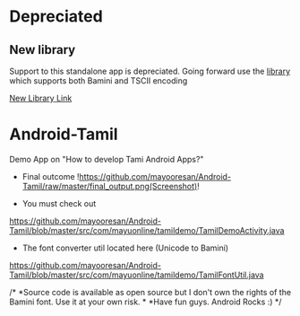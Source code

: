 Depreciated
===========

New library
-----------
Support to this standalone app is depreciated. Going forward use the [library](https://github.com/mayooresan/Android-TamilUtil) which supports both Bamini and TSCII encoding

[New Library Link](https://github.com/mayooresan/Android-TamilUtil)

Android-Tamil
=============


Demo App on "How to develop Tami Android Apps?"

* Final outcome
!https://github.com/mayooresan/Android-Tamil/raw/master/final_output.png(Screenshot)!



* You must check out 

 https://github.com/mayooresan/Android-Tamil/blob/master/src/com/mayuonline/tamildemo/TamilDemoActivity.java

* The font converter util located here (Unicode to Bamini)

https://github.com/mayooresan/Android-Tamil/blob/master/src/com/mayuonline/tamildemo/TamilFontUtil.java

/*
*Source code is available as open source but I don't own the rights of the Bamini font. Use it at your own risk.
*
*Have fun guys. Android Rocks :)
*/


